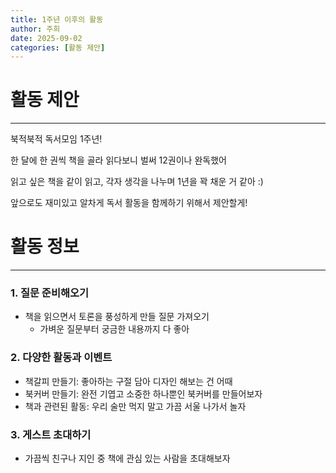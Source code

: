 ```yaml
---
title: 1주년 이후의 활동
author: 주희
date: 2025-09-02
categories: [활동 제안]
---
```


# **활동 제안**
---
북적북적 독서모임 1주년!


한 달에 한 권씩 책을 골라 읽다보니 벌써 12권이나 완독했어


읽고 싶은 책을 같이 읽고, 각자 생각을 나누며 1년을 꽉 채운 거 같아 :)


앞으로도 재미있고 알차게 독서 활동을 함께하기 위해서 제안할게!



# **활동 정보**
---
### 1. 질문 준비해오기
- 책을 읽으면서 토론을 풍성하게 만들 질문 가져오기
    - 가벼운 질문부터 궁금한 내용까지 다 좋아


### 2. 다양한 활동과 이벤트
- 책갈피 만들기: 좋아하는 구절 담아 디자인 해보는 건 어때
- 북커버 만들기: 완전 기엽고 소중한 하나뿐인 북커버를 만들어보자
- 책과 관련된 활동: 우리 술만 먹지 말고 가끔 서울 나가서 놀자


### 3. 게스트 초대하기
- 가끔씩 친구나 지인 중 책에 관심 있는 사람을 초대해보자




